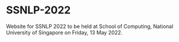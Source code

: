 # SSNLP-2022

Website for SSNLP 2022 to be held at School of Computing, National University of Singapore on Friday, 13 May 2022.

